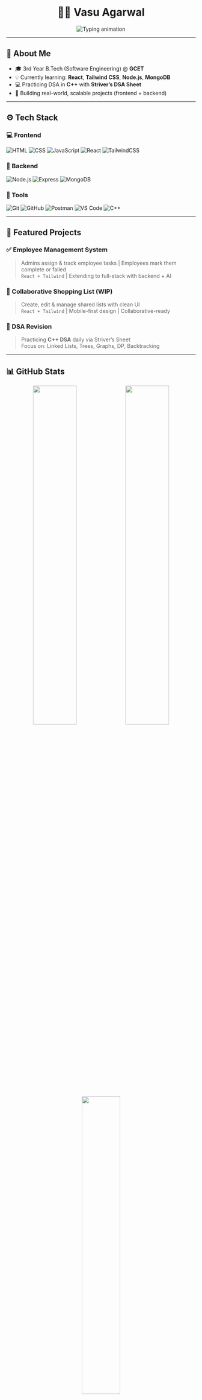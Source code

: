 <h1 align="center">🧑‍💻 Vasu Agarwal</h1>
<p align="center">
  <img src="https://readme-typing-svg.demolab.com?font=Fira+Code&weight=500&size=24&pause=1000&color=F7F7F7&center=true&vCenter=true&width=1000&lines=3rd+Year+Software+Engineering+Student+%F0%9F%93%9A;DSA+with+C%2B%2B+%E2%9A%96%EF%B8%8F;MERN+Stack+Developer+%F0%9F%94%A5;React+%2B+Tailwind+%7C+Node.js+%2B+MongoDB+%F0%9F%9A%80" alt="Typing animation" />
</p>

---

## 🌌 About Me

- 🎓 3rd Year B.Tech (Software Engineering) @ **GCET**
- 💡 Currently learning: **React**, **Tailwind CSS**, **Node.js**, **MongoDB**
- 💻 Practicing DSA in **C++** with **Striver’s DSA Sheet**
- 🔧 Building real-world, scalable projects (frontend + backend)

---

## ⚙️ Tech Stack

### 💻 Frontend  
![HTML](https://img.shields.io/badge/HTML5-111827?style=for-the-badge&logo=html5&logoColor=E34F26)
![CSS](https://img.shields.io/badge/CSS3-111827?style=for-the-badge&logo=css3&logoColor=1572B6)
![JavaScript](https://img.shields.io/badge/JavaScript-111827?style=for-the-badge&logo=javascript&logoColor=F7DF1E)
![React](https://img.shields.io/badge/React-111827?style=for-the-badge&logo=react&logoColor=61DAFB)
![TailwindCSS](https://img.shields.io/badge/Tailwind_CSS-111827?style=for-the-badge&logo=tailwind-css&logoColor=38B2AC)

### 🧰 Backend  
![Node.js](https://img.shields.io/badge/Node.js-111827?style=for-the-badge&logo=node.js&logoColor=339933)
![Express](https://img.shields.io/badge/Express.js-111827?style=for-the-badge&logo=express&logoColor=white)
![MongoDB](https://img.shields.io/badge/MongoDB-111827?style=for-the-badge&logo=mongodb&logoColor=4EA94B)

### 🧪 Tools  
![Git](https://img.shields.io/badge/Git-111827?style=for-the-badge&logo=git&logoColor=F05032)
![GitHub](https://img.shields.io/badge/GitHub-111827?style=for-the-badge&logo=github&logoColor=white)
![Postman](https://img.shields.io/badge/Postman-111827?style=for-the-badge&logo=postman&logoColor=FF6C37)
![VS Code](https://img.shields.io/badge/VS_Code-111827?style=for-the-badge&logo=visualstudiocode&logoColor=007ACC)
![C++](https://img.shields.io/badge/C%2B%2B-111827?style=for-the-badge&logo=c%2B%2B&logoColor=00599C)

---

## 🚧 Featured Projects

### ✅ Employee Management System  
> Admins assign & track employee tasks | Employees mark them complete or failed  
> `React + Tailwind` | Extending to full-stack with backend + AI

### 🛒 Collaborative Shopping List (WIP)  
> Create, edit & manage shared lists with clean UI  
> `React + Tailwind` | Mobile-first design | Collaborative-ready

### 📘 DSA Revision  
> Practicing **C++ DSA** daily via Striver’s Sheet  
> Focus on: Linked Lists, Trees, Graphs, DP, Backtracking

---

## 📊 GitHub Stats

<p align="center">
  <img src="https://github-readme-stats.vercel.app/api?username=vasu-agarwal1&theme=github_dark&show_icons=true&count_private=true&hide_border=true" width="48%" />
  <img src="https://github-readme-streak-stats.herokuapp.com/?user=vasu-agarwal1&theme=github-dark&hide_border=true" width="48%" />
</p>

<p align="center">
  <img src="https://github-readme-stats.vercel.app/api/top-langs/?username=vasu-agarwal1&layout=compact&theme=github_dark&hide_border=true" width="45%" />
</p>

---

## 🎯 Daily Dev Routine

- 🧠 Solve 2–3 DSA problems in **C++**
- 🛠 Work on frontend/backend real-world project
- 🎥 Watch and practice along with backend YouTube series
- 🔄 Git commits + pushing to GitHub daily

---

## 📫 Connect with Me

<p align="center">
  <a href="mailto:agarwal.vasu32@gmail.com"><img src="https://img.shields.io/badge/Gmail-D14836?style=for-the-badge&logo=gmail&logoColor=white"/></a>
  <a href="https://linkedin.com/in/vasu-agarwal-4473381a7"><img src="https://img.shields.io/badge/LinkedIn-0A66C2?style=for-the-badge&logo=linkedin&logoColor=white"/></a>
  <a href="https://github.com/vasu-agarwal1"><img src="https://img.shields.io/badge/GitHub-171515?style=for-the-badge&logo=github&logoColor=white"/></a>
</p>

---

<p align="center">
  <b><i>"Keep showing up. The path to greatness is walked one consistent step at a time." 💯</i></b>
</p>


<!--
**vasu-agarwal1/vasu-agarwal1** is a ✨ _special_ ✨ repository because its `README.md` (this file) appears on your GitHub profile.

Here are some ideas to get you started:

- 🔭 I’m currently working on ...
- 🌱 I’m currently learning ...
- 👯 I’m looking to collaborate on ...
- 🤔 I’m looking for help with ...
- 💬 Ask me about ...
- 📫 How to reach me: ...
- 😄 Pronouns: ...
- ⚡ Fun fact: ...
-->
